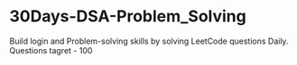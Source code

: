 # 30Days-DSA-Problem_Solving
Build login and Problem-solving skills by solving LeetCode questions Daily. Questions tagret - 100
